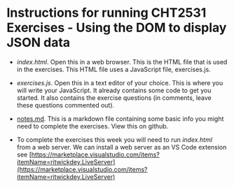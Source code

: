 # Instructions for running CHT2531 Exercises - Using the DOM to display JSON data

* *index.html*. Open this in a web browser. This is the HTML file that is used in the exercises. This HTML file uses a JavaScript file, exercises.js.

* *exercises.js*. Open this in a text editor of your choice. This is where you will write your JavaScript. It already contains some code to get you started. It also contains the exercise questions (in comments, leave these questions commented out).

* [notes.md](https://github.com/CHT2531/js-dom-recap/blob/master/notes.md). This is a markdown file containing some basic info you might need to complete the exercises. View this on github.

* To complete the exercises this week you will need to run *index.html* from a web server. We can install a web server as an VS Code extension see [https://marketplace.visualstudio.com/items?itemName=ritwickdey.LiveServer](https://marketplace.visualstudio.com/items?itemName=ritwickdey.LiveServer)
